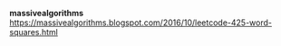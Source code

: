 **massivealgorithms**
<br/>
https://massivealgorithms.blogspot.com/2016/10/leetcode-425-word-squares.html
